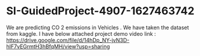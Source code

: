 # SI-GuidedProject-4907-1627463742 
We are predicting CO 2 emissions in Vehicles .
We have taken the dataset from kaggle. 
I have below attached project demo video link : 
https://drive.google.com/file/d/14hDp_NY-jvN3D-hIF7vEGrmtH3hBfqMH/view?usp=sharing
